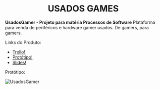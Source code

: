 # <h1 align="center"> USADOS GAMES

 
**UsadosGamer - Projeto para matéria Processos de Software**
Plataforma para venda de periféricos e hardware gamer usados. De gamers, para gamers.

 Links do Produto:
 - [Trello!](https://marcoborgess.notion.site/333e386bc32a436bb5f9ca4359faeae7?v=5539c195c1844feb889a554bd6d27210)
 - [Protótipo!](https://www.figma.com/proto/6QkQp4U7aDU214oYFYQUTF/USADOS-GAMER?node-id=93%3A40&scaling=scale-down&page-id=0%3A1&starting-point-node-id=93%3A10&hotspot-hints=0)
 - [Slides!](https://docs.google.com/presentation/d/1_c2-Gh6eMtELK7GvydqTlZA5bf4xrXJ6oltHwmDucus/edit?usp=sharing)
 
 Protótipo:

 ![UsadosGamer](https://user-images.githubusercontent.com/65771228/145478975-2e90c980-7805-452e-a2da-7ab9820b573d.gif)

